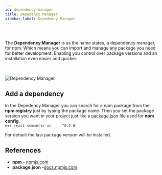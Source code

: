 ```yaml
---
id: dependency-manager
title: Depedency Manager
sidebar_label: Depedency Manager
---
```

<br><br>
The __Dependency Manager__ is as the name states, a dependency manager, for npm. Which means you can import and manage any package you need for better development. Enabling you control
over package versions and an installation even easier and quicker.


<br><br>
![Dependency Manager](/docs/docs/assets/npm_dependency.png)

## Add a dependency
In the Depedency Manager you can search for a npm package from the __npm registry__ just by typing the package name. Then you set the package version you want in your project just like a [package.json](https://docs.npmjs.com/files/package.json) file used for __npm config__.
<br> `ex: react-semantic-ui     ^0.2.0`

For default the last package version will be installed.

## References

* __npm__ - [npmjs.com](https://www.npmjs.com)
* __package.json__ -[docs.npmjs.com](https://docs.npmjs.com/files/package.json)

<br><br><br>
